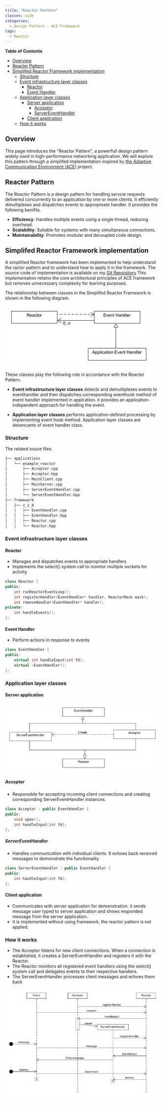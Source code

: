 ```yaml
---
title: "Reactor Pattern"
classes: wide
categories:
  - Design Pattern - ACE Framework
tags:
  - Reactor
---
```


**Table of Contents**
- [Overview](#overview)
- [Reacter Pattern](#reacter-pattern)
- [Simplifed Reactor Framework implementation](#simplifed-reactor-framework-implementation)
  - [Structure](#structure)
  - [Event infrastructure layer classes](#event-infrastructure-layer-classes)
    - [Reactor](#reactor)
    - [Event Handler](#event-handler)
  - [Application layer classes](#application-layer-classes)
    - [Server application](#server-application)
      - [Acceptor](#acceptor)
      - [ServerEventHandler](#servereventhandler)
    - [Client application](#client-application)
  - [How it works](#how-it-works)


## Overview
This page introduces the "Reactor Pattern", a powerfull design pattern widely used in high-performance networking application. We will explore this pattern through a simplifed implementation inspired by [the Adaptive Communication Environment (ACE)](https://www.dre.vanderbilt.edu/~schmidt/ACE.html) project.

## Reacter Pattern
The Reactor Pattern is a design pattern for handling servcie requests delivered concurrently to an application by one or more clients. It efficiently dimultiplexes and dispatches events to appropreate handler. It provides the following benifits.

- **Efficiency**: Handles multiple events using a single thread, reducing overhead.
- **Scalability**: Suitable for systems with many simultaneous connections.
- **Maintainability**: Promotes modular and decoupled code design.

## Simplifed Reactor Framework implementation
A simplified Reactor framework has been implemented to help understand the ractor pattern and to understand how to apply it in the framework. The source code of implementation is available on my [Git Repoisitory](https://github.com/yjung93/study_reactor_1_0)  This implementation retains the core architectural principles of ACE framework but removes unnecessary complexity for learning purposes.  

The relationship between classes in the Simplifed Reactor Framework is shown in the following diagram.

![alt text](/assets/images/reactor_class_diagram_v_1_1.jpg)

These classes play the following role in accordance with the Reactor Pattern.
- **Event infrastructure layer classes**  detects and demultiplexes events to eventhandler and then dispatches corresponding eventhook method of event handler implemented in applcation. it provides an application-independent approach for handling the event.

- **Application layer classes** performs application-defined processing by implementing event hook method. Application layer classes are desencants of event handler class.
  
### Structure
The related souce files.

```bash
├── applications
│   └── example_reactor
│       ├── Acceptor.cpp
│       ├── Acceptor.hpp
│       ├── MainClient.cpp
│       ├── MainServer.cpp
│       ├── ServerEventHandler.cpp
│       └── ServerEventHandler.hpp
├── framework
│   ├── v_1_0
│   │   ├── EventHandler.cpp
│   │   ├── EventHandler.hpp
│   │   ├── Reactor.cpp
│   │   └── Reactor.hpp
```

### Event infrastructure layer classes

#### Reactor
- Manages and dispatches events to appropriate handlers
- Implements the select() system call to monitor multiple sockets for activity

```cpp
class Reactor {
public:
    int runReactorEventLoop();
    int registerHandler(EventHandler* handler, ReactorMask mask);
    int removeHandler(EventHandler* handler);
private:
    int handleEvents();
};
```
#### Event Handler
- Perform actions in response to events

```cpp
class EventHandler {
public:
    virtual int handleInput(int fd);
    virtual ~EventHandler();
};
```
### Application layer classes

#### Server application

![alt text](/assets/images/example_reactor.png)

##### Acceptor
- Responsible for accepting incoming client connections and creating corresponding ServerEventHandler instances.

```cpp
class Acceptor : public EventHandler {
public:
    void open();
    int handleInput(int fd);
};
```
##### ServerEventHandler
- Handles communication with individual clients. It echoes back received messages to demonstrate the functionality
 
```cpp
class ServerEventHandler : public EventHandler {
public:
    int handleInput(int fd);
};
```

#### Client application
- Communicates with server application for demonstration. it sends message user typed to server application and shows responded message from the server application.
- It is implemented without using framework, the reactor pattern is not applied. 

### How it works
- The Acceptor listens for new client connections. When a connection is established, it creates a ServerEventHandler and registers it with the Reactor.
- The Reactor monitors all registered event handlers using the select() system call and delegates events to their respective handlers.
- The ServerEventHandler processes client messages and echoes them back​

![alt text](/assets/images/example_reactor_Sequence.png)

